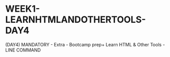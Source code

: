 # WEEK1-LEARNHTMLANDOTHERTOOLS-DAY4
(DAY4) MANDATORY - Extra - Bootcamp prep+ Learn HTML &amp; Other Tools - LINE COMMAND
